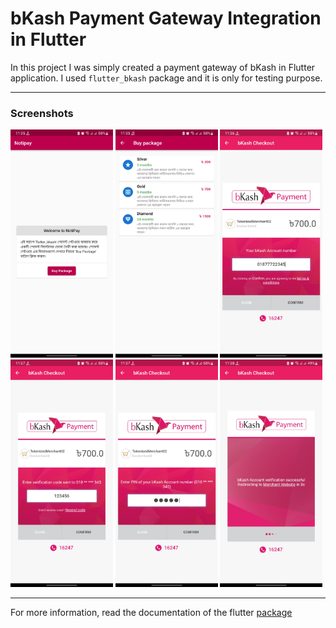 # bKash Payment Gateway Integration in Flutter

In this project I was simply created a payment gateway of bKash in Flutter application. I used `flutter_bkash` package and it is only for testing purpose.

---

### Screenshots

<span>
  <img src="./screenshots/01.jpg" width=32.5%>
  <img src="./screenshots/02.jpg" width=32.5%>
  <img src="./screenshots/03.jpg" width=32.5%>
  <img src="./screenshots/04.jpg" width=32.5%>
  <img src="./screenshots/05.jpg" width=32.5%>
  <img src="./screenshots/06.jpg" width=32.5%>
</span>

---

For more information, read the documentation of the flutter [package](https://pub.dev/packages/flutter_bkash)
